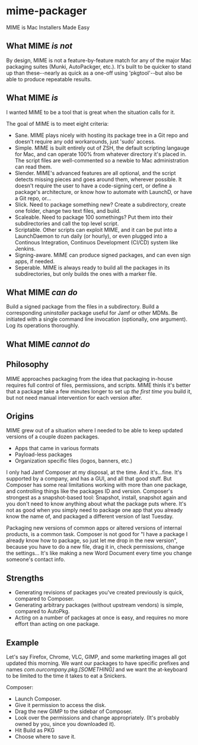 # mime-packager
MIME is Mac Installers Made Easy


## What MIME *is not*
By design, MIME is not a feature-by-feature match for any of the major Mac packaging suites (Munki, AutoPackger, etc.). It's built to be quicker to stand up than these--nearly as quick as a one-off using 'pkgtool'--but also be able to produce repeatable results.

## What MIME *is*
I wanted MIME to be a tool that is great when the situation calls for it.

The goal of MIME is to meet eight criteria:
- Sane. MIME plays nicely with hosting its package tree in a Git repo and doesn't require any odd workarounds, just 'sudo' access.
- Simple. MIME is built entirely out of ZSH, the default scripting langauge for Mac, and can operate 100% from whatever directory it's placed in. The script files are well-commented so a newbie to Mac administration can read them.
- Slender. MIME's advanced features are all optional, and the script detects missing pieces and goes around them, wherever possible. It doesn't require the user to have a code-signing cert, or define a package's architecture, or know how to automate with LaunchD, or have a Git repo, or... 
- Slick. Need to package something new? Create a subdirectory, create one folder, change two text files, and build.
- Scaleable. Need to package 100 somethings? Put them into their subdirectories and call the top level script.
- Scriptable. Other scripts can exploit MIME, and it can be put into a LaunchDaemon to run daily (or hourly), or even plugged into a Continous Integration, Continuos Development (CI/CD) system like Jenkins.
- Signing-aware. MIME can produce signed packages, and can even sign apps, if needed.
- Seperable. MIME is always ready to build all the packages in its subdirectories, but only builds the ones with a marker file.

## What MIME *can do*
Build a signed package from the files in a subdirectory.
Build a corresponding *uninstaller* package useful for Jamf or other MDMs.
Be initiated with a single command line invocation (optionally, one argument).
Log its operations thoroughly.


## What MIME *cannot do*

## Philosophy

MIME approaches packaging from the idea that packaging in-house requires full control of files, permissions, and scripts. MIME thinls it's better that a package take a few minutes longer to set up *the first time* you build it, but not need manual intervention for each version after.

## Origins
MIME grew out of a situation where I needed to be able to keep updated versions of a couple dozen packages.
- Apps that came in various formats
- Payload-less packages
- Organization specific files (logos, banners, etc.)

I only had Jamf Composer at my disposal, at the time. And it's...fine. It's supported by a company, and has a GUI, and all that good stuff. But Composer has some real limitations working with more than one package, and controlling things like the packages ID and version. Composer's strongest as a snapshot-based tool: Snapshot, install, snapshot again and you don't need to know anything about what the package puts where. It's not as good when you simply need to package one app that you already know the name of, and packaged a different version of last Tuesday.

Packaging new versions of common apps or altered versions of internal products, is a common task. Composer is not good for "I have a package I already know how to package, so just let me drop in the new version", because you have to do a new file, drag it in, check permissions, change the settings... It's like making a new Word Document every time you change someone's contact info.

## Strengths

- Generating revisions of packages you've created previously is quick, compared to Composer.
- Generating arbitrary packages (without upstream vendors) is simple, compared to AutoPkg.
- Acting on a number of packages at once is easy, and requires no more effort than acting on one package.

## Example

Let's say Firefox, Chrome, VLC, GIMP, and some marketing images all got updated this morning. We want our packages to have specific prefixes and names *com.ourcompany.pkg.[SOMETHING]* and we want the at-keyboard to be limited to the time it takes to eat a Snickers.

Composer:
- Launch Composer.
- Give it permission to access the disk.
- Drag the new GIMP to the sidebar of Composer.
- Look over the permissions and change appropriately. (It's probably owned by you, since you downloaded it).
- Hit Build as PKG
- Choose where to save it.




